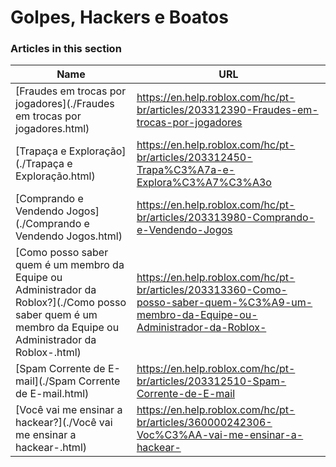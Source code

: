 # Golpes, Hackers e Boatos  
### Articles in this section
Name|URL
-|-
[Fraudes em trocas por jogadores](./Fraudes em trocas por jogadores.html) |https://en.help.roblox.com/hc/pt-br/articles/203312390-Fraudes-em-trocas-por-jogadores
[Trapaça e Exploração](./Trapaça e Exploração.html) |https://en.help.roblox.com/hc/pt-br/articles/203312450-Trapa%C3%A7a-e-Explora%C3%A7%C3%A3o
[Comprando e Vendendo Jogos](./Comprando e Vendendo Jogos.html) |https://en.help.roblox.com/hc/pt-br/articles/203313980-Comprando-e-Vendendo-Jogos
[Como posso saber quem é um membro da Equipe ou Administrador da Roblox?](./Como posso saber quem é um membro da Equipe ou Administrador da Roblox-.html) |https://en.help.roblox.com/hc/pt-br/articles/203313360-Como-posso-saber-quem-%C3%A9-um-membro-da-Equipe-ou-Administrador-da-Roblox-
[Spam Corrente de E-mail](./Spam Corrente de E-mail.html) |https://en.help.roblox.com/hc/pt-br/articles/203312510-Spam-Corrente-de-E-mail
[Você vai me ensinar a hackear?](./Você vai me ensinar a hackear-.html) |https://en.help.roblox.com/hc/pt-br/articles/360000242306-Voc%C3%AA-vai-me-ensinar-a-hackear-